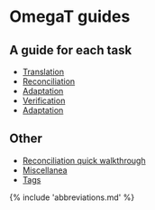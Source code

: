 <!-- # Contents -->

# OmegaT guides 

## A guide for each task
+ [Translation](translation)
+ [Reconciliation](reconciliation/)
+ [Adaptation](adaptation/)
+ [Verification](verification/)
+ [Adaptation](adaptation/)

## Other
+ [Reconciliation quick walkthrough](sp-guides/tec-cb-ome-wlk-thr.md)
+ [Miscellanea](misc/)
+ [Tags](misc/tags)

<!-- 
# Translation
+ [Translation (one page)](tec-cb-ome-tra.md)
+ [Translation (navigation)](translation/index.md)

# Reconciliation
+ [Reconciliation (one page)](tec-cb-ome-rec.md) -->
<!-- + [Reconciliation (navigation)](reconciliation/.md) -->


<!-- 
*👍*{ .thumb-up } **Recommended**

*👎*{ .thumb-down } **Not recommended**
-->

<!-- same as :fontawesome-regular-thumbs-down:
	:octicons-heart-fill-24:{ .heart }
-->

{% include 'abbreviations.md' %}


